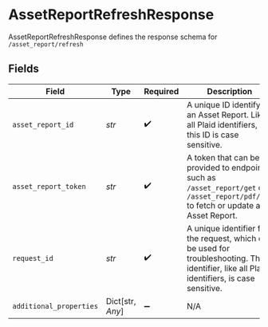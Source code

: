 # AssetReportRefreshResponse

AssetReportRefreshResponse defines the response schema for `/asset_report/refresh`


## Fields

| Field                                                                                                                                       | Type                                                                                                                                        | Required                                                                                                                                    | Description                                                                                                                                 |
| ------------------------------------------------------------------------------------------------------------------------------------------- | ------------------------------------------------------------------------------------------------------------------------------------------- | ------------------------------------------------------------------------------------------------------------------------------------------- | ------------------------------------------------------------------------------------------------------------------------------------------- |
| `asset_report_id`                                                                                                                           | *str*                                                                                                                                       | :heavy_check_mark:                                                                                                                          | A unique ID identifying an Asset Report. Like all Plaid identifiers, this ID is case sensitive.                                             |
| `asset_report_token`                                                                                                                        | *str*                                                                                                                                       | :heavy_check_mark:                                                                                                                          | A token that can be provided to endpoints such as `/asset_report/get` or `/asset_report/pdf/get` to fetch or update an Asset Report.        |
| `request_id`                                                                                                                                | *str*                                                                                                                                       | :heavy_check_mark:                                                                                                                          | A unique identifier for the request, which can be used for troubleshooting. This identifier, like all Plaid identifiers, is case sensitive. |
| `additional_properties`                                                                                                                     | Dict[str, *Any*]                                                                                                                            | :heavy_minus_sign:                                                                                                                          | N/A                                                                                                                                         |